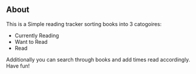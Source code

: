 
## About
This is a Simple reading tracker sorting books into 3 catogoires:
- Currently Reading
- Want to Read
- Read

Additionally you can search through books and add times read accordingly. 
Have fun!